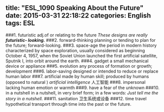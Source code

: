 title: "ESL_1090 Speaking About the Future"
date: 2015-03-31 22:18:22
categories: English
tags: ESL
---
###1. futuristic
adj.of or relating to the future
*These designs are really **futuristic- looking.***
###2. forward-thinking
planning or tending to plan for the future; forward-looking.
###3. space-age
the period in modern history characterized by space exploration, usually considered as beginning October 4, 1957, when the Soviet Union launched the first artificial satellite, Sputnik I, into orbit around the earth.
###4. gadget
a small mechanical device or appliance
###5. evolution
any process of formation or growth; development
###6. labor-saving
designed or intended to reduce or replace human labor 
###7. artificial
made by human skill; produced by humans (opposed to natural )
*artificial intelligence* 人工智能
###8. impersonal
lacking human emotion or warmth
###9. have a fear of the unknown
###10. in a nutshell
in a nutshell, in very brief form; in a few words:
*Just tell me the story in a nutshell.*
###11. sanitation
卫生系统或设备
###12. time travel
hypothetical transport through time into the past or the future.

